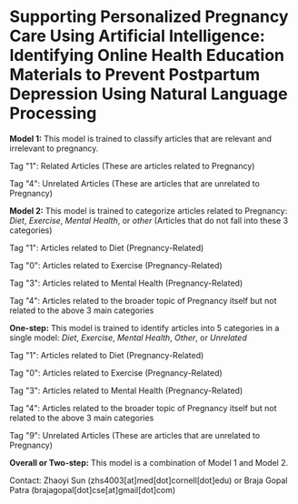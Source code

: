 
# Supporting Personalized Pregnancy Care Using Artificial Intelligence: Identifying Online Health Education Materials to Prevent Postpartum Depression Using Natural Language Processing


**Model 1:**
This model is trained to classify articles that are relevant and irrelevant to pregnancy.

Tag "1": Related Articles (These are articles related to Pregnancy)

Tag "4": Unrelated Articles (These are articles that are unrelated to Pregnancy)


**Model 2:**
This model is trained to categorize articles related to Pregnancy: _Diet_, _Exercise_, _Mental Health_, or _other_ (Articles that do not fall into these 3 categories)

Tag "1": Articles related to Diet (Pregnancy-Related)

Tag "0": Articles related to Exercise (Pregnancy-Related)

Tag "3": Articles related to Mental Health (Pregnancy-Related)

Tag "4": Articles related to the broader topic of Pregnancy itself but not related to the above 3 main categories

**One-step:**
This model is trained to identify articles into 5 categories in a single model: _Diet_, _Exercise_, _Mental Health_, _Other_, or _Unrelated_

Tag "1": Articles related to Diet (Pregnancy-Related)

Tag "0": Articles related to Exercise (Pregnancy-Related)

Tag "3": Articles related to Mental Health (Pregnancy-Related)

Tag "4": Articles related to the broader topic of Pregnancy itself but not related to the above 3 main categories

Tag "9": Unrelated Articles (These are articles that are unrelated to Pregnancy)

**Overall or Two-step:**
This model is a combination of Model 1 and Model 2.

Contact: Zhaoyi Sun (zhs4003[at]med[dot]cornell[dot]edu) or Braja Gopal Patra (brajagopal[dot]cse[at]gmail[dot]com)
